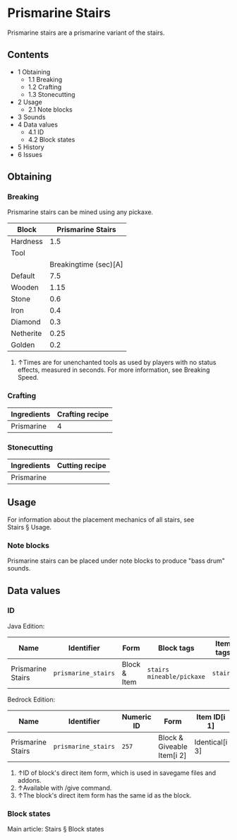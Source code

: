 # Prismarine Stairs
Prismarine stairs are a prismarine variant of the stairs.

## Contents
- 1 Obtaining
	- 1.1 Breaking
	- 1.2 Crafting
	- 1.3 Stonecutting
- 2 Usage
	- 2.1 Note blocks
- 3 Sounds
- 4 Data values
	- 4.1 ID
	- 4.2 Block states
- 5 History
- 6 Issues

## Obtaining
### Breaking
Prismarine stairs can be mined using any pickaxe.

| Block     | Prismarine Stairs     |
|-----------|-----------------------|
| Hardness  | 1.5                   |
| Tool      |                       |
|           | Breakingtime (sec)[A] |
| Default   | 7.5                   |
| Wooden    | 1.15                  |
| Stone     | 0.6                   |
| Iron      | 0.4                   |
| Diamond   | 0.3                   |
| Netherite | 0.25                  |
| Golden    | 0.2                   |

1. ↑Times are for unenchanted tools as used by players with no status effects, measured in seconds. For more information, see Breaking Speed.

### Crafting
| Ingredients | Crafting recipe |
|-------------|-----------------|
| Prismarine  | 4               |

### Stonecutting
| Ingredients | Cutting recipe |
|-------------|----------------|
| Prismarine  |                |

## Usage
For information about the placement mechanics of all stairs, see Stairs § Usage.

### Note blocks
Prismarine stairs can be placed under note blocks to produce "bass drum" sounds.

## Data values
### ID
Java Edition:

| Name              | Identifier          | Form         | Block tags                      | Item tags | Translation key                     |
|-------------------|---------------------|--------------|---------------------------------|-----------|-------------------------------------|
| Prismarine Stairs | `prismarine_stairs` | Block & Item | `stairs`<br/>`mineable/pickaxe` | `stairs`  | `block.minecraft.prismarine_stairs` |

Bedrock Edition:

| Name              | Identifier          | Numeric ID | Form                       | Item ID[i 1]   | Translation key               |
|-------------------|---------------------|------------|----------------------------|----------------|-------------------------------|
| Prismarine Stairs | `prismarine_stairs` | `257`      | Block & Giveable Item[i 2] | Identical[i 3] | `tile.prismarine_stairs.name` |

1. ↑ID of block's direct item form, which is used in savegame files and addons.
2. ↑Available with /give command.
3. ↑The block's direct item form has the same id as the block.

### Block states
Main article: Stairs § Block states

